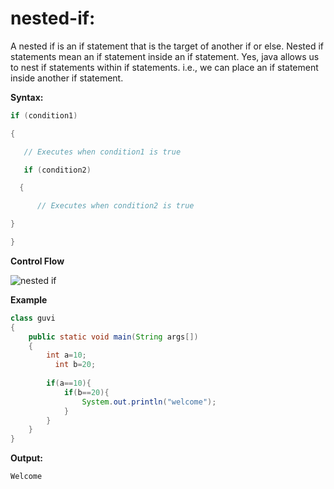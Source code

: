 

# nested-if:

A nested if is an if statement that is the target of another if or else. Nested if statements mean an if statement inside an if statement. Yes, java allows us to nest if statements within if statements. i.e., we can place an if statement inside another if statement.

**Syntax:**
~~~java
if (condition1)

{

   // Executes when condition1 is true

   if (condition2) 

  {

      // Executes when condition2 is true

}

}
~~~
**Control Flow**

![nested if](https://github.com/rhushikesh2000/JAVA_TUTORIAL_/assets/124034778/949a8b70-c1e7-437d-9963-d16d20c48f87)



**Example**
~~~java
class guvi
{  
    public static void main(String args[])
    {
        int a=10;
          int b=20;
       
        if(a==10){
            if(b==20){
                System.out.println("welcome");
            }
        }
    }
}

~~~
**Output:**
~~~java
Welcome
~~~
